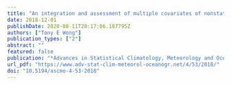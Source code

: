 ```yaml
---
title: "An integration and assessment of multiple covariates of nonstationary storm surge statistical behavior by Bayesian model averaging"
date: 2018-12-01
publishDate: 2020-08-11T20:17:06.187795Z
authors: ["Tony E Wong"]
publication_types: ["2"]
abstract: ""
featured: false
publication: "*Advances in Statistical Climatology, Meteorology and Oceanography*"
url_pdf: "https://www.adv-stat-clim-meteorol-oceanogr.net/4/53/2018/"
doi: "10.5194/ascmo-4-53-2018"
---
```


